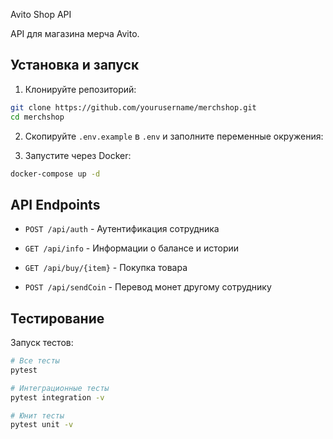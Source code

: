 Avito Shop API

API для магазина мерча Avito.

## Установка и запуск

1. Клонируйте репозиторий:
```bash
git clone https://github.com/yourusername/merchshop.git
cd merchshop
```

2. Скопируйте `.env.example` в `.env` и заполните переменные окружения:

3. Запустите через Docker:
```bash
docker-compose up -d
```

## API Endpoints

- `POST /api/auth` - Аутентификация сотрудника

- `GET /api/info` - Информации о балансе и истории

- `GET /api/buy/{item}` - Покупка товара

- `POST /api/sendCoin` - Перевод монет другому сотруднику

## Тестирование

Запуск тестов:
```bash
# Все тесты
pytest

# Интеграционные тесты
pytest integration -v

# Юнит тесты
pytest unit -v
```